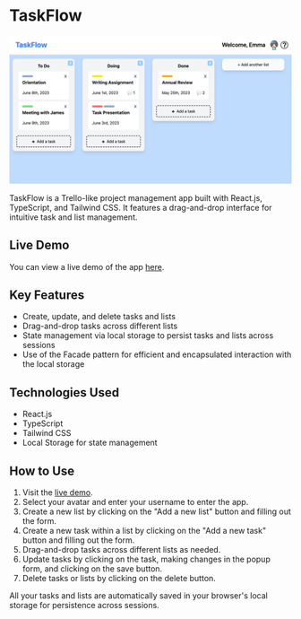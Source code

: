 # TaskFlow

![TaskFlow screenshot](./public/img/screenshot.jpg)

TaskFlow is a Trello-like project management app built with React.js, TypeScript, and Tailwind CSS. It features a drag-and-drop interface for intuitive task and list management. 

## Live Demo

You can view a live demo of the app [here](https://task-flow2.netlify.app).

## Key Features

- Create, update, and delete tasks and lists
- Drag-and-drop tasks across different lists
- State management via local storage to persist tasks and lists across sessions
- Use of the Facade pattern for efficient and encapsulated interaction with the local storage

## Technologies Used

- React.js
- TypeScript
- Tailwind CSS
- Local Storage for state management

## How to Use

1. Visit the [live demo](https://task-flow2.netlify.app).
2. Select your avatar and enter your username to enter the app.
3. Create a new list by clicking on the "Add a new list" button and filling out the form.
4. Create a new task within a list by clicking on the "Add a new task" button and filling out the form.
5. Drag-and-drop tasks across different lists as needed.
6. Update tasks by clicking on the task, making changes in the popup form, and clicking on the save button.
7. Delete tasks or lists by clicking on the delete button.

All your tasks and lists are automatically saved in your browser's local storage for persistence across sessions.
